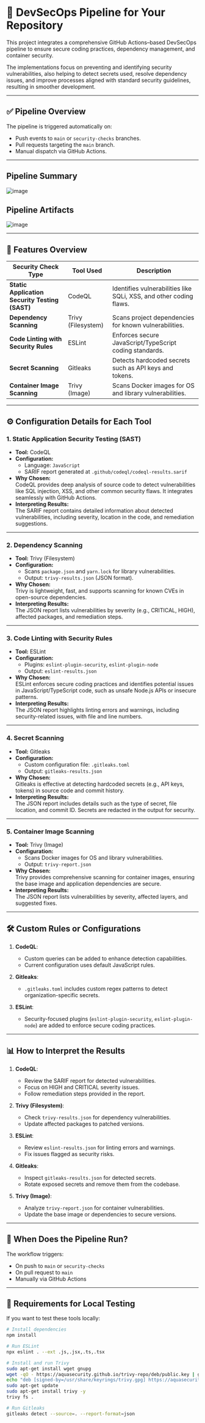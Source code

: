 # 🔐 DevSecOps Pipeline for Your Repository

This project integrates a comprehensive GitHub Actions–based DevSecOps pipeline to ensure secure coding practices, dependency management, and container security.

The implementations focus on preventing and identifying security vulnerabilities, also helping to detect secrets used, resolve dependency issues, and improve processes aligned with standard security guidelines, resulting in smoother development.

---

## ✅ Pipeline Overview

The pipeline is triggered automatically on:
- Push events to `main` or `security-checks` branches.
- Pull requests targeting the `main` branch.
- Manual dispatch via GitHub Actions.

---
## Pipeline Summary
![image](https://github.com/user-attachments/assets/fd102344-70a8-485a-8260-cb9972f24d13)

## Pipeline Artifacts
![image](https://github.com/user-attachments/assets/583f9415-229d-43cd-8b5f-d20782cde41c)

---

## 🧭 Features Overview

| **Security Check Type**            | **Tool Used**         | **Description**                                                                 |
|------------------------------------|-----------------------|---------------------------------------------------------------------------------|
| **Static Application Security Testing (SAST)** | CodeQL                | Identifies vulnerabilities like SQLi, XSS, and other coding flaws.             |
| **Dependency Scanning**            | Trivy (Filesystem)    | Scans project dependencies for known vulnerabilities.                          |
| **Code Linting with Security Rules** | ESLint                | Enforces secure JavaScript/TypeScript coding standards.                        |
| **Secret Scanning**                | Gitleaks              | Detects hardcoded secrets such as API keys and tokens.                         |
| **Container Image Scanning**       | Trivy (Image)         | Scans Docker images for OS and library vulnerabilities.                        |

---

## ⚙️ Configuration Details for Each Tool

### 1. **Static Application Security Testing (SAST)**
- **Tool:** CodeQL  
- **Configuration:**  
  - Language: `JavaScript`
  - SARIF report generated at `.github/codeql/codeql-results.sarif`
- **Why Chosen:**  
  CodeQL provides deep analysis of source code to detect vulnerabilities like SQL injection, XSS, and other common security flaws. It integrates seamlessly with GitHub Actions.
- **Interpreting Results:**  
  The SARIF report contains detailed information about detected vulnerabilities, including severity, location in the code, and remediation suggestions.

---

### 2. **Dependency Scanning**
- **Tool:** Trivy (Filesystem)  
- **Configuration:**  
  - Scans `package.json` and `yarn.lock` for library vulnerabilities.
  - Output: `trivy-results.json` (JSON format).
- **Why Chosen:**  
  Trivy is lightweight, fast, and supports scanning for known CVEs in open-source dependencies.
- **Interpreting Results:**  
  The JSON report lists vulnerabilities by severity (e.g., CRITICAL, HIGH), affected packages, and remediation steps.

---

### 3. **Code Linting with Security Rules**
- **Tool:** ESLint  
- **Configuration:**  
  - Plugins: `eslint-plugin-security`, `eslint-plugin-node`
  - Output: `eslint-results.json`
- **Why Chosen:**  
  ESLint enforces secure coding practices and identifies potential issues in JavaScript/TypeScript code, such as unsafe Node.js APIs or insecure patterns.
- **Interpreting Results:**  
  The JSON report highlights linting errors and warnings, including security-related issues, with file and line numbers.

---

### 4. **Secret Scanning**
- **Tool:** Gitleaks  
- **Configuration:**  
  - Custom configuration file: `.gitleaks.toml`
  - Output: `gitleaks-results.json`
- **Why Chosen:**  
  Gitleaks is effective at detecting hardcoded secrets (e.g., API keys, tokens) in source code and commit history.
- **Interpreting Results:**  
  The JSON report includes details such as the type of secret, file location, and commit ID. Secrets are redacted in the output for security.

---

### 5. **Container Image Scanning**
- **Tool:** Trivy (Image)  
- **Configuration:**  
  - Scans Docker images for OS and library vulnerabilities.
  - Output: `trivy-report.json`
- **Why Chosen:**  
  Trivy provides comprehensive scanning for container images, ensuring the base image and application dependencies are secure.
- **Interpreting Results:**  
  The JSON report lists vulnerabilities by severity, affected layers, and suggested fixes.

---

## 🛠️ Custom Rules or Configurations

1. **CodeQL**:  
   - Custom queries can be added to enhance detection capabilities.  
   - Current configuration uses default JavaScript rules.

2. **Gitleaks**:  
   - `.gitleaks.toml` includes custom regex patterns to detect organization-specific secrets.

3. **ESLint**:  
   - Security-focused plugins (`eslint-plugin-security`, `eslint-plugin-node`) are added to enforce secure coding practices.

---

## 📊 How to Interpret the Results

1. **CodeQL**:  
   - Review the SARIF report for detected vulnerabilities.  
   - Focus on HIGH and CRITICAL severity issues.  
   - Follow remediation steps provided in the report.

2. **Trivy (Filesystem)**:  
   - Check `trivy-results.json` for dependency vulnerabilities.  
   - Update affected packages to patched versions.

3. **ESLint**:  
   - Review `eslint-results.json` for linting errors and warnings.  
   - Fix issues flagged as security risks.

4. **Gitleaks**:  
   - Inspect `gitleaks-results.json` for detected secrets.  
   - Rotate exposed secrets and remove them from the codebase.

5. **Trivy (Image)**:  
   - Analyze `trivy-report.json` for container vulnerabilities.  
   - Update the base image or dependencies to secure versions.

---

## 🚀 When Does the Pipeline Run?

The workflow triggers:
- On push to `main` or `security-checks`
- On pull request to `main`
- Manually via GitHub Actions

---

## 📌 Requirements for Local Testing

If you want to test these tools locally:

```bash
# Install dependencies
npm install

# Run ESLint
npx eslint . --ext .js,.jsx,.ts,.tsx

# Install and run Trivy
sudo apt-get install wget gnupg
wget -qO - https://aquasecurity.github.io/trivy-repo/deb/public.key | gpg --dearmor | sudo tee /usr/share/keyrings/trivy.gpg > /dev/null
echo "deb [signed-by=/usr/share/keyrings/trivy.gpg] https://aquasecurity.github.io/trivy-repo/deb generic main" | sudo tee -a /etc/apt/sources.list.d/trivy.list
sudo apt-get update
sudo apt-get install trivy -y
trivy fs .

# Run Gitleaks
gitleaks detect --source=. --report-format=json
